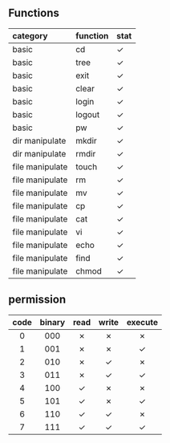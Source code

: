 ## Functions

| category        | function | stat    |
| :-------------- | :------- | :------ |
| basic           | cd       | &check; |
| basic           | tree     | &check; |
| basic           | exit     | &check; |
| basic           | clear    | &check; |
| basic           | login    | &check; |
| basic           | logout   | &check; |
| basic           | pw       | &check; |
| dir manipulate  | mkdir    | &check; |
| dir manipulate  | rmdir    | &check; |
| file manipulate | touch    | &check; |
| file manipulate | rm       | &check; |
| file manipulate | mv       | &check; |
| file manipulate | cp       | &check; |
| file manipulate | cat      | &check; |
| file manipulate | vi       | &check; |
| file manipulate | echo     | &check; |
| file manipulate | find     | &check; |
| file manipulate | chmod    | &check; |



## permission

| code  | binary |  read   |  write  | execute |
| :---: | :----: | :-----: | :-----: | :-----: |
|   0   |  000   | &cross; | &cross; | &cross; |
|   1   |  001   | &cross; | &cross; | &check; |
|   2   |  010   | &cross; | &check; | &cross; |
|   3   |  011   | &cross; | &check; | &check; |
|   4   |  100   | &check; | &cross; | &cross; |
|   5   |  101   | &check; | &cross; | &check; |
|   6   |  110   | &check; | &check; | &cross; |
|   7   |  111   | &check; | &check; | &check; |
